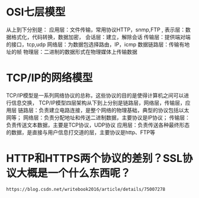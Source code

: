 # OSI七层模型
   从上到下分别是：
      应用层：文件传输，常用协议HTTP，snmp,FTP ,
      表示层：数据格式化，代码转换，数据加密，
      会话层：建立，解除会话
      传输层：提供端对端的接口，tcp,udp
      网络层：为数据包选择路由，IP，icmp
      数据链路层：传输有地址的帧
      物理层：二进制的数据形式在物理媒体上传输数据

# TCP/IP的网络模型
  TCP/IP模型是一系列网络协议的总称，这些协议的目的是使得计算机之间可以进行信息交换，
  TCP/IP模型四层架构从下到上分别是链路层，网络层，传输层，应用层
  链路层：负责建立电路连接，是整个网络的物理基础，典型的协议包括以太网等；
  网络层：负责分配地址和传送二进制数据，主要协议是IP协议；
  传输层：负责传送文本数据，主要是TCP协议，UDP协议
  应用层：负责传送各种最终形态的数据，是直接与用户信息打交道的层，主要协议是http、FTP等

# HTTP和HTTPS两个协议的差别？SSL协议大概是一个什么东西呢？
   ```
   https://blog.csdn.net/writebook2016/article/details/75007278
   ```